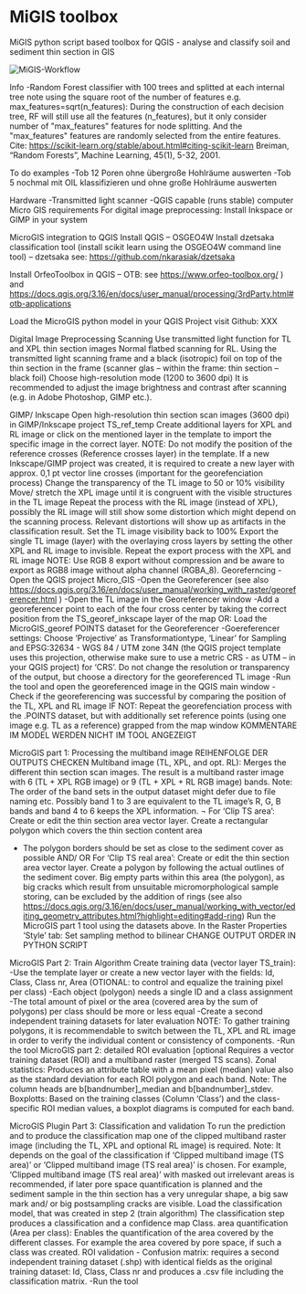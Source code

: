 # MiGIS toolbox
MiGIS python script based toolbox for QGIS - analyse and classify soil and sediment thin section in GIS

![MiGIS-Workflow](https://github.com/Mirijamz/MiGIS-script/blob/main/Manual_figures/workflow_v5_low.png)

Info
-Random Forest classifier with 100 trees and splitted at each internal tree note using the square root of the number of features e.g. max_features=sqrt(n_features):
During the construction of each decision tree, RF will still use all the features (n_features), but it only consider number of "max_features" features for node splitting. And the "max_features" features are randomly selected from the entire features.
Cite:
https://scikit-learn.org/stable/about.html#citing-scikit-learn
Breiman, “Random Forests”, Machine Learning, 45(1), 5-32, 2001.

To do examples
-Tob 12 Poren ohne übergroße Hohlräume auswerten
-Tob 5 nochmal mit OIL klassifizieren und ohne große Hohlräume auswerten

Hardware
-Transmitted light scanner
-QGIS capable (runs stable) computer
Micro GIS requirements
For digital image preprocessing:
Install Inkspace or GIMP in your system

MicroGIS integration to QGIS
Install QGIS – OSGEO4W
Install dzetsaka classification tool (install scikit learn using the OSGEO4W command line tool) – dzetsaka see:
https://github.com/nkarasiak/dzetsaka

Install OrfeoToolbox in QGIS – OTB:  see https://www.orfeo-toolbox.org/ ) and https://docs.qgis.org/3.16/en/docs/user_manual/processing/3rdParty.html#otb-applications

Load the MicroGIS python model in your QGIS Project visit Github: XXX

Digital Image Preprocessing
Scanning
Use transmitted light function for TL and XPL thin section images
Normal flatbed scanning for RL. Using the transmitted light scanning frame and a black (isotropic) foil on top of the thin section in the frame (scanner glas – within the frame: thin section – black foil)
Choose high-resolution mode (1200 to 3600 dpi)
It is recommended to adjust the image brightness and contrast after scanning (e.g. in Adobe Photoshop, GIMP etc.).

GIMP/ Inkscape
Open high-resolution thin section scan images (3600 dpi) in GIMP/Inkscape project TS_ref_temp
Create additional layers for XPL and RL image or click on the mentioned layer in the template to import the specific image in the correct layer.
NOTE: Do not modify the position of the reference crosses (Reference crosses layer) in the template. If a new Inkscape/GIMP project was created, it is required to create a new layer with approx. 0,1 pt vector line crosses (important for the georefenciation process)
Change the transparency of the TL image to 50 or 10% visibility
Move/ stretch the XPL image until it is congruent with the visible structures in the TL image
Repeat the process with the RL image (instead of XPL), possibly the RL image will still show some distortion which might depend on the scanning process. Relevant distortions will show up as artifacts in the classification result.
Set the TL image visibility back to 100%
Export the single TL image (layer) with the overlaying cross layers by setting the other XPL and RL image to invisible.
Repeat the export process with the XPL and RL image
NOTE: Use RGB 8 export without compression and be aware to export as RGB8 image without alpha channel (RGBA_8).
Georeferncing
-Open the QGIS project Micro_GIS
-Open the Georeferencer (see also https://docs.qgis.org/3.16/en/docs/user_manual/working_with_raster/georeferencer.html )
-Open the TL image in the Georeferencer window
-Add a georeferencer point to each of the four cross center by taking the correct position from the TS_georef_inkscape layer of the map
OR: Load the MicroGIS_georef POINTS dataset for the Georeferencer
-Goereferencer settings: Choose ‘Projective’ as Transformationtype, ‘Linear’ for Sampling and EPSG:32634 - WGS 84 / UTM zone 34N (the QGIS project template uses this projection, otherwise make sure to use a metric CRS - as UTM – in your QGIS project) for ‘CRS’. Do not change the resolution or transparency of the output, but choose a directory for the georeferenced TL image
-Run the tool and open the georeferenced image in the QGIS main window
-Check if the georeferencing was successful by comparing the position of the TL, XPL and RL image
IF NOT: Repeat the georefenciation process with the .POINTS dataset, but with additionally set reference points (using one image e.g. TL as a reference) grapped from the map window
KOMMENTARE IM MODEL WERDEN NICHT IM TOOL ANGEZEIGT

MicroGIS part 1: Processing the multiband image
REIHENFOLGE DER OUTPUTS CHECKEN
Multiband image (TL, XPL, and opt. RL): Merges the different thin section scan images. The result is a multiband raster image with 6 (TL + XPL RGB image) or 9 (TL + XPL + RL RGB image) bands. 
Note: The order of the band sets in the output dataset might defer due to file naming etc. Possibly band 1 to 3 are equivalent to the TL image’s R, G, B bands and band 4 to 6 keeps the XPL information. ¬
For ‘Clip TS area’: Create or edit the thin section area vector layer.
Create a rectangular polygon which covers the thin section content area
- The polygon borders should be set as close to the sediment cover as possible
AND/ OR
For ‘Clip TS real area’: Create or edit the thin section area vector layer.
Create a polygon by following the actual outlines of the sediment cover. Big empty parts within this area (the polygon), as big cracks which result from unsuitable micromorphological sample storing, can be excluded by the addition of rings (see also https://docs.qgis.org/3.16/en/docs/user_manual/working_with_vector/editing_geometry_attributes.html?highlight=editing#add-ring) 
Run the MicroGIS part 1 tool using the datasets above.
In the Raster Properties ‘Style’ tab: Set sampling method to bilinear
CHANGE OUTPUT ORDER IN PYTHON SCRIPT

MicroGIS Part 2: Train Algorithm
Create training data (vector layer TS_train):
-Use the template layer or create a new vector layer with the fields: Id, Class, Class nr, Area (OTIONAL: to control and equalize the training pixel per class)
-Each object (polygon) needs a single ID and a class assignment
-The total amount of pixel or the area (covered area by the sum of polygons) per class should be more or less equal
-Create a second independent training datasets for later evaluation
NOTE: To gather training polygons, it is recommendable to switch between the TL, XPL and RL image in order to verify the individual content or consistency of components.
-Run the tool
MicroGIS part 2: detailed ROI evaluation [optional
Requires a vector training dataset (ROI) and a multiband raster (merged TS scans).
Zonal statistics: Produces an attribute table with a mean pixel (median) value also as the standard deviation for each ROI polygon and each band. 
Note: The column heads are b[bandnumber]_median and b[bandnumber]_stdev.
Boxplotts: Based on the training classes (Column ‘Class’) and the class-specific ROI median values, a boxplot diagrams is computed for each band.

MicroGIS Plugin Part 3: Classification and validation
To run the prediction and to produce the classification map one of the clipped multiband raster image (including the TL, XPL and optional RL image) is required. 
Note: It depends on the goal of the classification if ‘Clipped multiband image (TS area)’ or ‘Clipped multiband image (TS real area)’ is chosen. For example, ‘Clipped multiband image (TS real area)’ with masked out irrelevant areas is recommended, if later pore space quantification is planned and the sediment sample in the thin section has a very unregular shape, a big saw mark and/ or big postsampling cracks are visible.
Load the classification model, that was created in step 2 (train algorithm)
The classification step produces a classification and a confidence map
Class. area quantification (Area per class): Enables the quantification of the area covered by the different classes. For example the area covered by pore space, if such a class was created.
ROI validation - Confusion matrix: requires a second independent training dataset (.shp) with identical fields as the original training dataset: Id, Class, Class nr and produces a .csv file including the classification matrix.
-Run the tool
